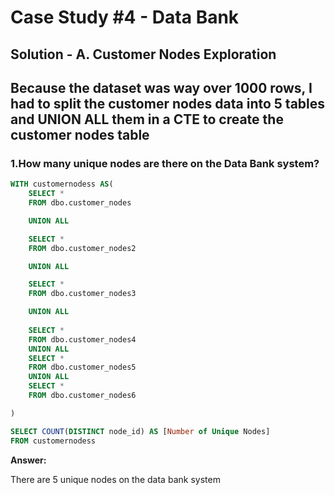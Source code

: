 # Case Study #4 - Data Bank

## Solution - A.  Customer Nodes Exploration

## Because the dataset was way over 1000 rows, I had to split the customer nodes data into 5 tables and UNION ALL them in a CTE to create the customer nodes table



### 1.How many unique nodes are there on the Data Bank system?

````sql
WITH customernodess AS(
    SELECT *
    FROM dbo.customer_nodes

    UNION ALL

    SELECT *
    FROM dbo.customer_nodes2

    UNION ALL

    SELECT * 
    FROM dbo.customer_nodes3

    UNION ALL
    
    SELECT *
    FROM dbo.customer_nodes4
    UNION ALL
    SELECT *
    FROM dbo.customer_nodes5
    UNION ALL
    SELECT *
    FROM dbo.customer_nodes6

)

SELECT COUNT(DISTINCT node_id) AS [Number of Unique Nodes]
FROM customernodess

````
**Answer:**

There are 5 unique nodes on the data bank system
